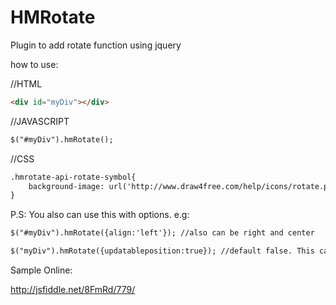 HMRotate
==========

Plugin to add rotate function using jquery

how to use:

//HTML

```html
<div id="myDiv"></div>
```


//JAVASCRIPT
```html
$("#myDiv").hmRotate();
```
//CSS
```html
.hmrotate-api-rotate-symbol{
    background-image: url('http://www.draw4free.com/help/icons/rotate.png'); //you just need to put the rotate image
}
```

P.S: You also can use this with options. 
e.g:

```html
$("#myDiv").hmRotate({align:'left'}); //also can be right and center

$("myDiv").hmRotate({updatableposition:true}); //default false. This can be used when the object #myDiv also uses draggable jquery.
```

Sample Online:

http://jsfiddle.net/8FmRd/779/
